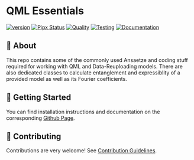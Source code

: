 # QML Essentials

[![version](https://img.shields.io/badge/version-0.1.12-green.svg)](https://ea3a0fbb-599f-4d83-86f1-0e71abe27513.ka.bw-cloud-instance.org/lc3267/quantum/) [![Pipx Status](https://servers.stroblme.de/api/badge/3/uptime/72?color=%2331c754&labelColor=%233f4850)](https://servers.stroblme.de/status/open) [![Quality](https://github.com/cirKITers/qml-essentials/actions/workflows/quality.yml/badge.svg)](https://github.com/cirKITers/qml-essentials/actions/workflows/quality.yml) [![Testing](https://github.com/cirKITers/qml-essentials/actions/workflows/test.yml/badge.svg)](https://github.com/cirKITers/qml-essentials/actions/workflows/test.yml) [![Documentation](https://github.com/cirKITers/qml-essentials/actions/workflows/docs.yml/badge.svg)](https://github.com/cirKITers/qml-essentials/actions/workflows/docs.yml)

## :scroll: About

This repo contains some of the commonly used Ansaetze and coding stuff required for working with QML and Data-Reuploading models.
There are also dedicated classes to calculate entanglement and expressiblity of a provided model as well as its Fourier coefficients.

## :rocket: Getting Started

You can find installation instructions and documentation on the corresponding [Github Page](https://cirkiters.github.io/qml-essentials/).

## :construction: Contributing

Contributions are very welcome! See [Contribution Guidelines](https://github.com/cirKITers/qml-essentials/blob/main/CONTRIBUTING.md).